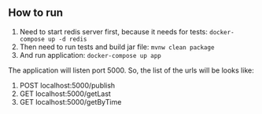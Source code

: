 ## How to run
1. Need to start redis server first, because it needs for tests:
```docker-compose up -d redis```
2. Then need to run tests and build jar file:
```mvnw clean package```
3. And run application:
```docker-compose up app```

The application will listen port 5000. So, the list of the urls will be looks like:
1. POST localhost:5000/publish
2. GET localhost:5000/getLast
3. GET localhost:5000/getByTime
